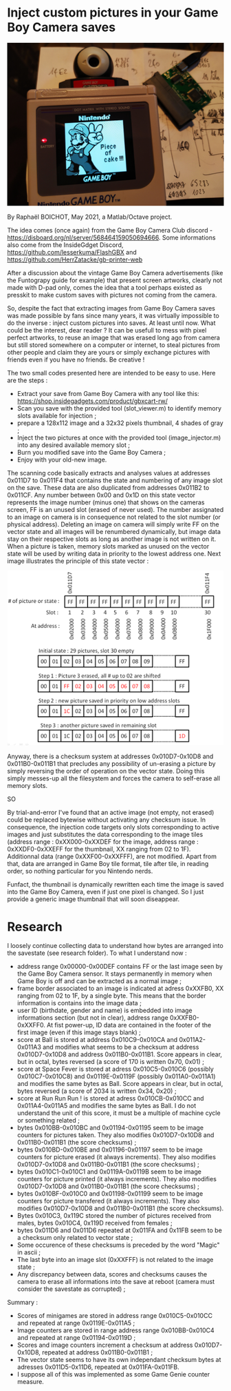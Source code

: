 # Inject custom pictures in your Game Boy Camera saves

![Time for creativity](https://github.com/Raphael-Boichot/Inject-pictures-in-your-Game-Boy-Camera-saves/blob/main/Pictures/Piece%20of%20cake.jpg)

By Raphaël BOICHOT, May 2021, a Matlab/Octave project.

The idea comes (once again) from the Game Boy Camera Club discord - https://disboard.org/nl/server/568464159050694666.
Some informations also come from the InsideGdget Discord, https://github.com/lesserkuma/FlashGBX and https://github.com/HerrZatacke/gb-printer-web

After a discussion about the vintage Game Boy Camera advertisements (like the Funtograpy guide for example) that present screen artworks, clearly not made with D-pad only, comes the idea that a tool perhaps existed as presskit to make custom saves with pictures not coming from the camera.

So, despite the fact that extracting images from Game Boy Camera saves was made possible by fans since many years, it was virtually impossible to do the inverse : inject custom pictures into saves. At least until now. What could be the interest, dear reader ? It can be usefull to mess with pixel perfect artworks, to reuse an image that was erased long ago from camera but still stored somewhere on a computer or internet, to steal pictures from other people and claim they are yours or simply exchange pictures with friends even if you have no friends. Be creative ! 

The two small codes presented here are intended to be easy to use. Here are the steps :
- Extract your save from Game Boy Camera with any tool like this: https://shop.insidegadgets.com/product/gbxcart-rw/
- Scan you save with the provided tool (slot_viewer.m) to identify memory slots available for injection ;
- prepare a 128x112 image and a 32x32 pixels thumbnail, 4 shades of gray ;  
- Inject the two pictures at once with the provided tool (image_injector.m) into any desired available memory slot ;
- Burn you modified save into the Game Boy Camera ;
- Enjoy with your old-new image.

The scanning code basically extracts and analyses values at addresses 0x011D7 to 0x011F4 that contains the state and numbering of any image slot on the save. These data are also duplicated from addresses 0x011B2 to 0x011CF. Any number between 0x00 and 0x1D on this state vector represents the image number (minus one) that shows on the cameras screen, FF is an unused slot (erased of never used). The number assignated to an image on camera is in consequence not related to the slot number (or physical address). Deleting an image on camera will simply write FF on the vector state and all images will be renumbered dynamically, but image data stay on their respective slots as long as another image is not written on it. When a picture is taken, memory slots marked as unused on the vector state will be used by writing data in priority to the lowest address one. Next image illustrates the principle of this state vector :

![Vector state](https://github.com/Raphael-Boichot/Inject-pictures-in-your-Game-Boy-Camera-saves/blob/main/Pictures/Vector%20state.png)

Anyway, there is a checksum system at addresses 0x010D7-0x10D8 and 0x011B0-0x011B1 that precludes any possibility of un-erasing a picture by simply reversing the order of operation on the vector state. Doing this simply messes-up all the filesystem and forces the camera to self-erase all memory slots.

SO

By trial-and-error I've found that an active image (not empty, not erased) could be replaced bytewise without activating any checksum issue. In consequence, the injection code targets only slots corresponding to active images and just substitutes the data corresponding to the image tiles (address range : 0xXX000-0xXXDEF for the image, address range : 0xXXDF0-0xXXEFF for the thumbnail, XX ranging from 02 to 1F). Additionnal data (range 0xXXF00-0xXXFFF), are not modified. Apart from that, data are arranged in Game Boy tile format, tile after tile, in reading order, so nothing particular for you Nintendo nerds.

Funfact, the thumbnail is dynamically rewritten each time the image is saved into the Game Boy Camera, even if just one pixel is changed. So I just provide a generic image thumbnail that will soon diseappear. 

# Research

I loosely continue collecting data to understand how bytes are arranged into the savestate (see research folder). To what I understand now : 
- address range 0x00000-0x00DEF contains FF or the last image seen by the Game Boy Camera sensor. It stays permanently in memory when Game Boy is off and can be extracted as a normal image ; 
- frame border associated to an image is indicated at adress 0xXXFB0, XX ranging from 02 to 1F, by a single byte. This means that the border information is contains into the image data ;
- user ID (birthdate, gender and name) is embedded into image informations section (but not in clear), address range 0xXXFB0-0xXXFF0. At fist power-up, ID data are contained in the footer of the first image (even if this image stays blank) ;
- score at Ball is stored at address 0x010C9-0x010CA and 0x011A2-0x011A3 and modifies what seems to be a checksum at address 0x010D7-0x10D8 and address 0x011B0-0x011B1. Score appears in clear, but in octal, bytes reversed (a score of 170 is written 0x70, 0x01) ;
- score at Space Fever is stored at adress 0x010C5-0x010C6 (possibly 0x010C7-0x010C8) and 0x0119E-0x0119F (possibly 0x011A0-0x011A1) and modifies the same bytes as Ball. Score appears in clear, but in octal, bytes reversed (a score of 2034 is written 0x34, 0x20) ;
- score at Run Run Run ! is stored at adress 0x010CB-0x010CC and 0x011A4-0x011A5 and modifies the same bytes as Ball. I do not understand the unit of this score, it must be a multiple of machine cycle or something related ;
- bytes 0x010BB-0x010BC and 0x01194-0x01195 seem to be image counters for pictures taken. They also modifies 0x010D7-0x10D8 and 0x011B0-0x011B1 (the score checksums) ;
- bytes 0x010BD-0x010BE and 0x01196-0x01197 seem to be image counters for picture erased (it always increments). They also modifies 0x010D7-0x10D8 and 0x011B0-0x011B1 (the score checksums) ;
- bytes 0x010C1-0x010C1 and 0x0119A-0x0119B seem to be image counters for picture printed (it always increments). They also modifies 0x010D7-0x10D8 and 0x011B0-0x011B1 (the score checksums) ;
- bytes 0x010BF-0x010C0 and 0x01198-0x01199 seem to be image counters for picture transfered (it always increments). They also modifies 0x010D7-0x10D8 and 0x011B0-0x011B1 (the score checksums). 
- Bytes 0x010C3, 0x119C stored the number of pictures received from males, bytes 0x010C4, 0x119D received from females ;
- bytes 0x011D6 and 0x011D6 repeated at 0x011FA and 0x11FB seem to be a checksum only related to vector state ;
- Some occurence of these checksums is preceded by the word "Magic" in ascii ;
- The last byte into an image slot (0xXXFFF) is not related to the image state ;
- Any discrepancy between data, scores and checksums causes the camera to erase all informations into the save at reboot (camera must consider the savestate as corrupted) ;

Summary : 
- Scores of minigames are stored in address range 0x010C5-0x010CC and repeated at range 0x0119E-0x011A5 ;
- Image counters are stored in range address range 0x010BB-0x010C4 and repeated at range 0x01194-0x0119D ;
- Scores and image counters increment a checksum at address 0x010D7-0x10D8, repeated at address 0x011B0-0x011B1 ;
- The vector state seems to have its own independant checksum bytes at adresses 0x011D5-0x11D6, repeated at 0x011FA-0x011FB.
- I suppose all of this was implemented as some Game Genie counter measure.

